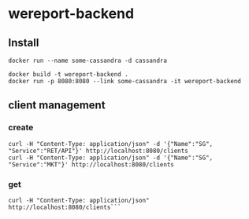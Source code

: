 # wereport-backend

## Install
```
docker run --name some-cassandra -d cassandra

docker build -t wereport-backend .
docker run -p 8080:8080 --link some-cassandra -it wereport-backend
```
## client management

### create
```
curl -H "Content-Type: application/json" -d '{"Name":"SG", "Service":"RET/API"}' http://localhost:8080/clients
curl -H "Content-Type: application/json" -d '{"Name":"SG", "Service":"MKT"}' http://localhost:8080/clients
```
### get
```
curl -H "Content-Type: application/json" http://localhost:8080/clients```
